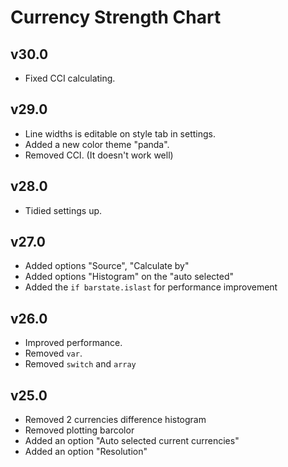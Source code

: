 # Currency Strength Chart
## v30.0
- Fixed CCI calculating.

## v29.0
- Line widths is editable on style tab in settings.
- Added a new color theme "panda".
- Removed CCI. (It doesn't work well)

## v28.0
- Tidied settings up.

## v27.0
- Added options "Source", "Calculate by"
- Added options "Histogram" on the "auto selected"
- Added the `if barstate.islast` for performance improvement

## v26.0
- Improved performance.
- Removed `var`.
- Removed `switch` and `array`

## v25.0
- Removed 2 currencies difference histogram
- Removed plotting barcolor
- Added an option "Auto selected current currencies"
- Added an option "Resolution"
